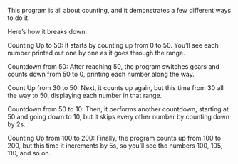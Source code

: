 This program is all about counting, and it demonstrates a few different ways to do it. 

Here’s how it breaks down:

Counting Up to 50: It starts by counting up from 0 to 50. You’ll see each number printed out one by one as it goes through the range.

Countdown from 50: After reaching 50, the program switches gears and counts down from 50 to 0, printing each number along the way.

Count Up from 30 to 50: Next, it counts up again, but this time from 30 all the way to 50, displaying each number in that range.

Countdown from 50 to 10: Then, it performs another countdown, starting at 50 and going down to 10, but it skips every other number by counting down by 2s.

Counting Up from 100 to 200: Finally, the program counts up from 100 to 200, but this time it increments by 5s, so you’ll see the numbers 100, 105, 110, and so on.
